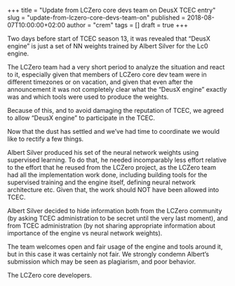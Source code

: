 +++
title = "Update from LCZero core devs team on DeusX TCEC entry"
slug = "update-from-lczero-core-devs-team-on"
published = 2018-08-07T10:00:00+02:00
author = "crem"
tags = []
draft = true
+++

Two days before start of TCEC season 13, it was revealed that “DeusX engine”
is just a set of NN weights trained by Albert Silver for the Lc0 engine.

The LCZero team had a very short period to analyze the situation and react to
it, especially given that members of LCZero core dev team were in different
timezones or on vacation, and given that even after the announcement it was
not completely clear what the “DeusX engine” exactly was and which tools 
were
used to produce the weights.

Because of this, and to avoid damaging the reputation of TCEC, we agreed to
allow “DeusX engine” to participate in the TCEC.

Now that the dust has settled and we’ve had time to coordinate we would like
to rectify a few things.

Albert Silver produced his set of the neural network weights using supervised
learning. To do that, he needed incomparably less effort relative to the
effort that he reused from the LCZero project, as the LCZero team had all the
implementation work done, including building tools for the supervised training
and the engine itself, defining neural network architecture etc. Given that,
the work should NOT have been allowed into TCEC.

Albert Silver decided to hide information both from the LCZero community (by
asking TCEC administration to be secret until the very last moment), and from
TCEC administration (by not sharing appropriate information about importance
of the engine vs neural network weights).

The team welcomes open and fair usage of the engine and tools around it, but
in this case it was certainly not fair. We strongly condemn Albert’s
submission which may be seen as plagiarism, and poor behavior.

The LCZero core developers.
